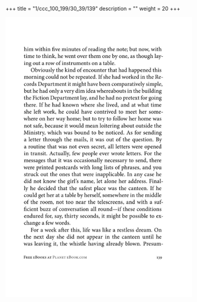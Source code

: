 +++
title = "1/ccc_100_199/30_39/139"
description = ""
weight = 20
+++

<img class="center-fit-jpg" src="/jpg_/out_jpg_1984__139.jpg" ></img>

